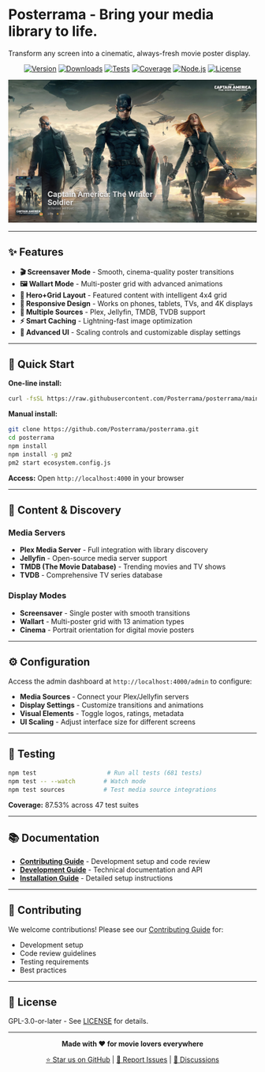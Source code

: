 # Posterrama - Bring your media library to life.

Transform any screen into a cinematic, always-fresh movie poster display.

<div align="center">

[![Version](https://img.shields.io/badge/version-1.9.5-blue.svg)](https://github.com/Posterrama/posterrama)
[![Downloads](https://img.shields.io/github/downloads/Posterrama/posterrama/total?style=flat&logo=github&label=Downloads&color=brightgreen)](https://github.com/Posterrama/posterrama/releases)
[![Tests](https://img.shields.io/badge/tests-681%20tests%20in%2047%20suites-brightgreen)](#testing)
[![Coverage](https://img.shields.io/badge/coverage-87.53%25-brightgreen)](#testing)
[![Node.js](https://img.shields.io/badge/node.js-%E2%89%A518.0.0-brightgreen)](https://nodejs.org/)
[![License](https://img.shields.io/badge/license-GPL--3.0--or--later-blue)](./LICENSE)

<img src="./screenshots/screensaver.png" alt="Posterrama hero" width="740">

</div>

---

## ✨ Features

- **🎬 Screensaver Mode** - Smooth, cinema-quality poster transitions
- **🖼️ Wallart Mode** - Multi-poster grid with advanced animations
- **🎯 Hero+Grid Layout** - Featured content with intelligent 4x4 grid
- **📱 Responsive Design** - Works on phones, tablets, TVs, and 4K displays
- **🔗 Multiple Sources** - Plex, Jellyfin, TMDB, TVDB support
- **⚡ Smart Caching** - Lightning-fast image optimization
- **🎨 Advanced UI** - Scaling controls and customizable display settings

---

## 🚀 Quick Start

**One-line install:**

```bash
curl -fsSL https://raw.githubusercontent.com/Posterrama/posterrama/main/install.sh | bash
```

**Manual install:**

```bash
git clone https://github.com/Posterrama/posterrama.git
cd posterrama
npm install
npm install -g pm2
pm2 start ecosystem.config.js
```

**Access:** Open `http://localhost:4000` in your browser

---

## 📖 Content & Discovery

### Media Servers

- **Plex Media Server** - Full integration with library discovery
- **Jellyfin** - Open-source media server support
- **TMDB (The Movie Database)** - Trending movies and TV shows
- **TVDB** - Comprehensive TV series database

### Display Modes

- **Screensaver** - Single poster with smooth transitions
- **Wallart** - Multi-poster grid with 13 animation types
- **Cinema** - Portrait orientation for digital movie posters

---

## ⚙️ Configuration

Access the admin dashboard at `http://localhost:4000/admin` to configure:

- **Media Sources** - Connect your Plex/Jellyfin servers
- **Display Settings** - Customize transitions and animations
- **Visual Elements** - Toggle logos, ratings, metadata
- **UI Scaling** - Adjust interface size for different screens

---

## 🧪 Testing

```bash
npm test                    # Run all tests (681 tests)
npm test -- --watch        # Watch mode
npm test sources           # Test media source integrations
```

**Coverage:** 87.53% across 47 test suites

---

## 📚 Documentation

- [**Contributing Guide**](docs/CONTRIBUTING.md) - Development setup and code review
- [**Development Guide**](docs/DEVELOPMENT.md) - Technical documentation and API
- [**Installation Guide**](docs/INSTALLATION.md) - Detailed setup instructions

---

## 🤝 Contributing

We welcome contributions! Please see our [Contributing Guide](docs/CONTRIBUTING.md) for:

- Development setup
- Code review guidelines
- Testing requirements
- Best practices

---

## 📄 License

GPL-3.0-or-later - See [LICENSE](LICENSE) for details.

---

<div align="center">

**Made with ❤️ for movie lovers everywhere**

[⭐ Star us on GitHub](https://github.com/Posterrama/posterrama) | [📝 Report Issues](https://github.com/Posterrama/posterrama/issues) | [💬 Discussions](https://github.com/Posterrama/posterrama/discussions)

</div>
